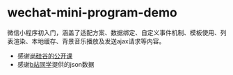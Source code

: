 # wechat-mini-program-demo
微信小程序初入门，涵盖了适配方案、数据绑定、自定义事件机制、模板使用、列表渲染、本地缓存、背景音乐播放及发送ajax请求等内容。
- 感谢[尚硅谷的公开课](https://www.bilibili.com/video/av29426039/)
- 感谢[b站同学](https://github.com/captainLuo/wxstudy)提供的json数据



